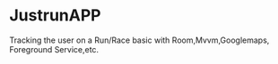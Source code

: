 # JustrunAPP
Tracking the user on a Run/Race basic with Room,Mvvm,Googlemaps, Foreground Service,etc.


